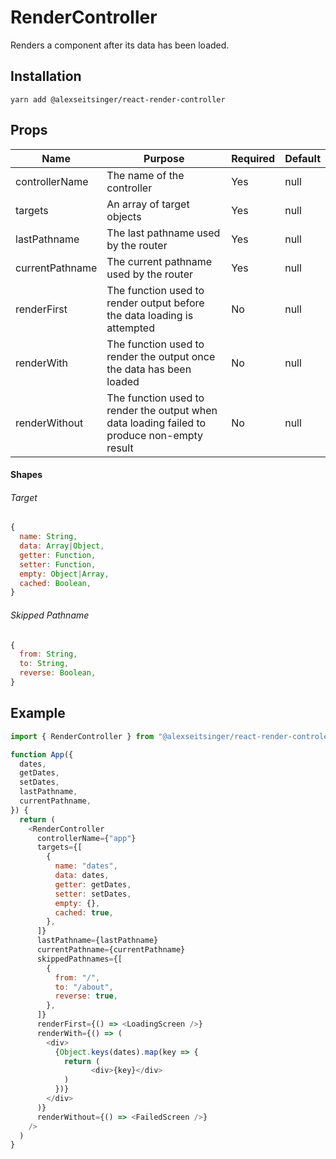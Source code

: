 # RenderController

Renders a component after its data has been loaded.

## Installation

```
yarn add @alexseitsinger/react-render-controller
```

## Props

__Name__        | __Purpose__                                                                                 | __Required__ | __Default__
---             | ---                                                                                         | ---          | ---
controllerName  | The name of the controller                                                                  | Yes          | null
targets         | An array of target objects                                                                  | Yes          | null
lastPathname    | The last pathname used by the router                                                        | Yes          | null
currentPathname | The current pathname used by the router                                                     | Yes          | null
renderFirst     | The function used to render output before the data loading is attempted                     | No           | null
renderWith      | The function used to render the output once the data has been loaded                        | No           | null
renderWithout   | The function used to render the output when data loading failed to produce non-empty result | No           | null

#### Shapes

###### Target

```javascript
{
  name: String,
  data: Array|Object,
  getter: Function,
  setter: Function,
  empty: Object|Array,
  cached: Boolean,
}
```

###### Skipped Pathname

```javascript
{
  from: String,
  to: String,
  reverse: Boolean,
}
```

## Example

```javascript
import { RenderController } from "@alexseitsinger/react-render-controler"

function App({
  dates,
  getDates,
  setDates,
  lastPathname,
  currentPathname,
}) {
  return (
    <RenderController
      controllerName={"app"}
      targets={[
        {
          name: "dates",
          data: dates,
          getter: getDates,
          setter: setDates,
          empty: {},
          cached: true,
        },
      ]}
      lastPathname={lastPathname}
      currentPathname={currentPathname}
      skippedPathnames={[
        {
          from: "/",
          to: "/about",
          reverse: true,
        },
      ]}
      renderFirst={() => <LoadingScreen />}
      renderWith={() => (
        <div>
          {Object.keys(dates).map(key => {
            return (
                  <div>{key}</div>
            )
          })}
        </div>
      )}
      renderWithout={() => <FailedScreen />}
    />
  )
}
```
